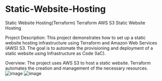# Static-Website-Hosting
Static Website Hosting(Terraform)
Terraform AWS S3 Static Website Hosting

Project Description:
This project demonstrates how to set up a static website hosting infrastructure using Terraform and Amazon Web Services (AWS) S3. The goal is to automate the provisioning and deployment of a static website using Infrastructure as Code (IaC).

Overview:
The project uses AWS S3 to host a static website. Terraform automates the creation and management of the necessary resources.
![image](https://github.com/user-attachments/assets/b2221dc6-509f-4bd1-8da5-1badf221259a)
![image](https://github.com/user-attachments/assets/e3f80cb2-70eb-4d32-84d8-b6482e7f6285)
